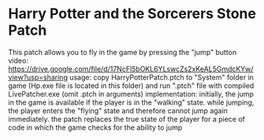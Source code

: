 # Harry Potter and the Sorcerers Stone Patch
This patch allows you to fly in the game by pressing the "jump" button
video: https://drive.google.com/file/d/17NcFl5bOKL6YLswcZs2xKeAL5GmdcKYw/view?usp=sharing
usage: copy HarryPotterPatch.ptch to "System" folder in game (Hp.exe file is located in this folder) and run ".ptch" file with compiled LivePatcher.exe (omit .ptch in arguments)
implementation: initially, the jump in the game is available if the player is in the "walking" state. while jumping, the player enters the "flying" state and therefore cannot jump again immediately. the patch replaces the true state of the player for a piece of code in which the game checks for the ability to jump
